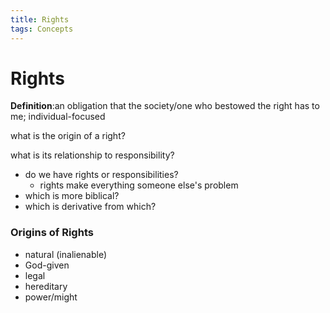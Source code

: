 ```yaml
---
title: Rights
tags: Concepts
---
```


# Rights
**Definition**:an obligation that the society/one who bestowed the right has to me; individual-focused

what is the origin of a right?

what is its relationship to responsibility?
- do we have rights or responsibilities?
    - rights make everything someone else's problem
- which is more biblical? 
- which is derivative from which?

### Origins of Rights
- natural (inalienable)
- God-given
- legal
- hereditary
- power/might

